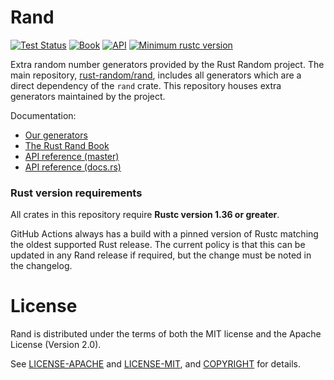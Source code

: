 # Rand

[![Test Status](https://github.com/rust-random/rngs/workflows/Tests/badge.svg?event=push)](https://github.com/rust-random/rngs/actions)
[![Book](https://img.shields.io/badge/book-master-yellow.svg)](https://rust-random.github.io/book/)
[![API](https://img.shields.io/badge/api-master-yellow.svg)](https://rust-random.github.io/rand)
[![Minimum rustc version](https://img.shields.io/badge/rustc-1.63-lightgray.svg)](https://github.com/rust-random/rngs#rust-version-requirements)

Extra random number generators provided by the Rust Random project.
The main repository, [rust-random/rand](https://github.com/rust-random/rand),
includes all generators which are a direct dependency of the `rand` crate.
This repository houses extra generators maintained by the project.

Documentation:
-   [Our generators](https://rust-random.github.io/book/guide-rngs.html)
-   [The Rust Rand Book](https://rust-random.github.io/book)
-   [API reference (master)](https://rust-random.github.io/rand)
-   [API reference (docs.rs)](https://docs.rs/rand)


### Rust version requirements

All crates in this repository require **Rustc version 1.36 or greater**.

GitHub Actions always has a build with a pinned version of Rustc matching the
oldest supported Rust release. The current policy is that this can be updated in
any Rand release if required, but the change must be noted in the changelog.

# License

Rand is distributed under the terms of both the MIT license and the
Apache License (Version 2.0).

See [LICENSE-APACHE](LICENSE-APACHE) and [LICENSE-MIT](LICENSE-MIT), and
[COPYRIGHT](COPYRIGHT) for details.
